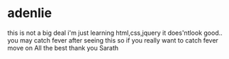 # adenlie
this is not a big deal
i'm just learning  html,css,jquery
it does'ntlook good..
you may catch fever after seeing this
so if you really want to catch fever move on
All the best
thank you
Sarath
